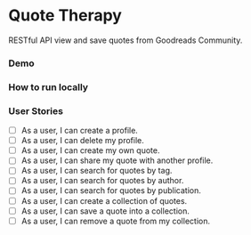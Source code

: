 # Quote Therapy
RESTful API view and save quotes from Goodreads Community.

### Demo

### How to run locally
 


### User Stories
- [ ] As a user, I can create a profile.
- [ ] As a user, I can delete my profile.
- [ ] As a user, I can create my own quote.
- [ ] As a user, I can share my quote with another profile.
- [ ] As a user, I can search for quotes by tag.
- [ ] As a user, I can search for quotes by author.
- [ ] As a user, I can search for quotes by publication.
- [ ] As a user, I can create a collection of quotes.
- [ ] As a user, I can save a quote into a collection.
- [ ] As a user, I can remove a quote from my collection.
